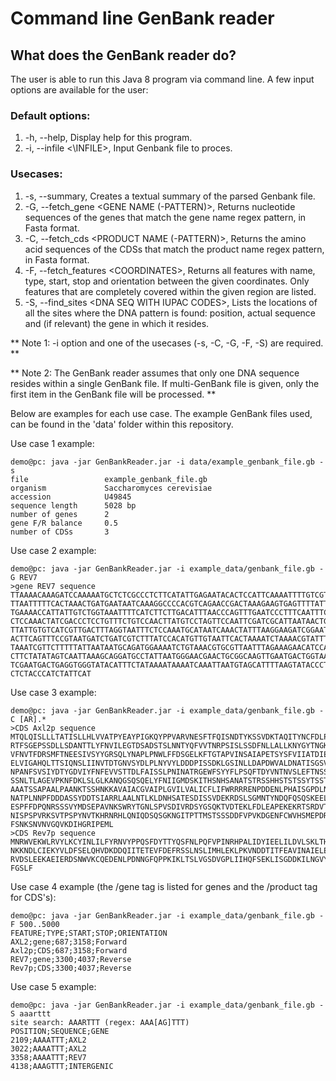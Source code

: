 # Command line GenBank reader #

## What does the GenBank reader do? ##

The user is able to run this Java 8 program via command line. A few input options are available for the user:

### Default options: ###

  1. -h, --help, Display help for this program.
  2. -i, --infile <\INFILE\>, Input Genbank file to proces.


### Usecases: ###

  1. -s, --summary, Creates a textual summary of the parsed Genbank file.
  2. -G, --fetch\_gene <GENE NAME \(-PATTERN\)\>, Returns nucleotide sequences of the genes that match the gene name regex pattern, in Fasta format.
  3. -C, --fetch\_cds <PRODUCT NAME \(-PATTERN\)\>, Returns the amino acid sequences of the CDSs that match the product name regex pattern, in Fasta format.
  4. -F, --fetch\_features <COORDINATES\>, Returns all features with name, type, start, stop and orientation between the given coordinates. Only features that are completely covered within the given region are listed.
  5. -S, --find\_sites <DNA SEQ WITH IUPAC CODES\>, Lists the locations of all the sites where the DNA pattern is found: position, actual sequence and \(if relevant\) the gene in which it resides.

** Note 1: -i option and one of the usecases \(-s, -C, -G, -F, -S\) are required. **

** Note 2: The GenBank reader assumes that only one DNA sequence resides within a single GenBank file. If multi-GenBank file is given, only the first item in the GenBank file will be processed. **

Below are examples for each use case. The example GenBank files used, can be found in the \'data\' folder within this repository.  

Use case 1 example:  
 
```
demo@pc: java -jar GenBankReader.jar -i data/example_genbank_file.gb -s
file                 example_genbank_file.gb
organism             Saccharomyces cerevisiae
accession            U49845
sequence length      5028 bp
number of genes      2
gene F/R balance     0.5
number of CDSs       3
```

Use case 2 example:  
 
```
demo@pc: java -jar GenBankReader.jar -i example_data/genbank_file.gb -G REV7 
>gene REV7 sequence
TTAAAACAAAGATCCAAAAATGCTCTCGCCCTCTTCATATTGAGAATACACTCCATTCAAAATTTTGTCGTCACCGCTGA
TTAATTTTTCACTAAACTGATGAATAATCAAAGGCCCCACGTCAGAACCGACTAAAGAAGTGAGTTTTATTTTAGGAGGT
TGAAAACCATTATTGTCTGGTAAATTTTCATCTTCTTGACATTTAACCCAGTTTGAATCCCTTTCAATTTCTGCTTTTTC
CTCCAAACTATCGACCCTCCTGTTTCTGTCCAACTTATGTCCTAGTTCCAATTCGATCGCATTAATAACTGCTTCAAATG
TTATTGTGTCATCGTTGACTTTAGGTAATTTCTCCAAATGCATAATCAAACTATTTAAGGAAGATCGGAATTCGTCGAAC
ACTTCAGTTTCCGTAATGATCTGATCGTCTTTATCCACATGTTGTAATTCACTAAAATCTAAAACGTATTTTTCAATGCA
TAAATCGTTCTTTTTATTAATAATGCAGATGGAAAATCTGTAAACGTGCGTTAATTTAGAAAGAACATCCAGTATAAGTT
CTTCTATATAGTCAATTAAAGCAGGATGCCTATTAATGGGAACGAACTGCGGCAAGTTGAATGACTGGTAAGTAGTGTAG
TCGAATGACTGAGGTGGGTATACATTTCTATAAAATAAAATCAAATTAATGTAGCATTTTAAGTATACCCTCAGCCACTT
CTCTACCCATCTATTCAT
```

Use case 3 example:  
 
```
demo@pc: java -jar GenBankReader.jar -i example_data/genbank_file.gb -C [AR].* 
>CDS Axl2p sequence
MTQLQISLLLTATISLLHLVVATPYEAYPIGKQYPPVARVNESFTFQISNDTYKSSVDKTAQITYNCFDLPSWLSFDSSS
RTFSGEPSSDLLSDANTTLYFNVILEGTDSADSTSLNNTYQFVVTNRPSISLSSDFNLLALLKNYGYTNGKNALKLDPNE
VFNVTFDRSMFTNEESIVSYYGRSQLYNAPLPNWLFFDSGELKFTGTAPVINSAIAPETSYSFVIIATDIEGFSAVEVEF
ELVIGAHQLTTSIQNSLIINVTDTGNVSYDLPLNYVYLDDDPISSDKLGSINLLDAPDWVALDNATISGSVPDELLGKNS
NPANFSVSIYDTYGDVIYFNFEVVSTTDLFAISSLPNINATRGEWFSYYFLPSQFTDYVNTNVSLEFTNSSQDHDWVKFQ
SSNLTLAGEVPKNFDKLSLGLKANQGSQSQELYFNIIGMDSKITHSNHSANATSTRSSHHSTSTSSYTSSTYTAKISSTS
AAATSSAPAALPAANKTSSHNKKAVAIACGVAIPLGVILVALICFLIFWRRRRENPDDENLPHAISGPDLNNPANKPNQE
NATPLNNPFDDDASSYDDTSIARRLAALNTLKLDNHSATESDISSVDEKRDSLSGMNTYNDQFQSQSKEELLAKPPVQPP
ESPFFDPQNRSSSVYMDSEPAVNKSWRYTGNLSPVSDIVRDSYGSQKTVDTEKLFDLEAPEKEKRTSRDVTMSSLDPWNS
NISPSPVRKSVTPSPYNVTKHRNRHLQNIQDSQSGKNGITPTTMSTSSSDDFVPVKDGENFCWVHSMEPDRRPSKKRLVD
FSNKSNVNVGQVKDIHGRIPEML
>CDS Rev7p sequence
MNRWVEKWLRVYLKCYINLILFYRNVYPPQSFDYTTYQSFNLPQFVPINRHPALIDYIEELILDVLSKLTHVYRFSICII
NKKNDLCIEKYVLDFSELQHVDKDDQIITETEVFDEFRSSLNSLIMHLEKLPKVNDDTITFEAVINAIELELGHKLDRNR
RVDSLEEKAEIERDSNWVKCQEDENLPDNNGFQPPKIKLTSLVGSDVGPLIIHQFSEKLISGDDKILNGVYSQYEEGESI
FGSLF
```

Use case 4 example (the /gene tag is listed for genes and the /product tag for CDS's):  
 
```
demo@pc: java -jar GenBankReader.jar -i example_data/genbank_file.gb -F 500..5000
FEATURE;TYPE;START;STOP;ORIENTATION
AXL2;gene;687;3158;Forward
Axl2p;CDS;687;3158;Forward
REV7;gene;3300;4037;Reverse
Rev7p;CDS;3300;4037;Reverse
```

Use case 5 example:  
 
```
demo@pc: java -jar GenBankReader.jar -i example_data/genbank_file.gb -S aaarttt
site search: AAARTTT (regex: AAA[AG]TTT)
POSITION;SEQUENCE;GENE
2109;AAAATTT;AXL2
3022;AAAATTT;AXL2
3358;AAAATTT;REV7
4138;AAAGTTT;INTERGENIC
```

